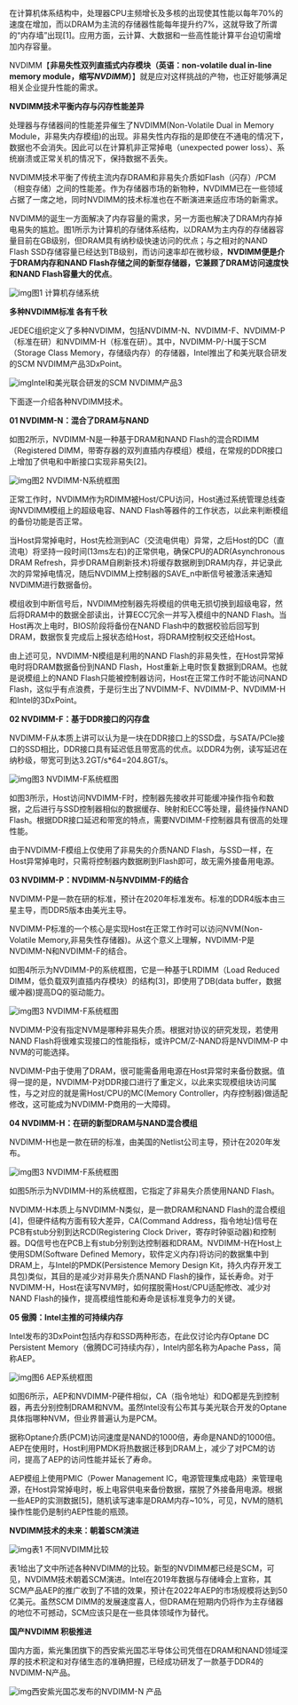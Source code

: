 在计算机体系结构中，处理器CPU主频增长及多核的出现使其性能以每年70%的速度在增加，而以DRAM为主流的存储器性能每年提升约7%，这就导致了所谓的“内存墙”出现[1]。应用方面，云计算、大数据和一些高性能计算平台迫切需增加内存容量。

NVDIMM【**非易失性双列直插式内存模块（英语：non-volatile dual in-line memory module，缩写*NVDIMM*）**】就是应对这样挑战的产物，也正好能够满足相关企业提升性能的需求。

**NVDIMM技术平衡内存与闪存性能差异**

处理器与存储器间的性能差异催生了NVDIMM(Non-Volatile Dual in Memory Module，非易失内存模组)的出现。非易失性内存指的是即使在不通电的情况下，数据也不会消失。因此可以在计算机非正常掉电（unexpected power loss）、系统崩溃或正常关机的情况下，保持数据不丢失。

NVDIMM技术平衡了传统主流内存DRAM和非易失介质如Flash（闪存）/PCM（相变存储）之间的性能差。作为存储器市场的新物种，NVDIMM已在一些领域占据了一席之地，同时NVDIMM的技术标准也在不断演进来适应市场的新需求。

NVDIMM的诞生一方面解决了内存容量的需求，另一方面也解决了DRAM内存掉电易失的尴尬。图1所示为计算机的存储体系结构，以DRAM为主内存的存储器容量目前在GB级别，但DRAM具有纳秒级快速访问的优点；与之相对的NAND Flash SSD存储容量已经达到TB级别，而访问速率却在微秒级，**NVDIMM便是介于DRAM内存和NAND Flash存储之间的新型存储器，它兼顾了DRAM访问速度快和NAND Flash容量大的优点**。

![img](https://pics4.baidu.com/feed/2fdda3cc7cd98d10f2370614b9ec08087aec900a.jpeg?token=af8bad101e5a261dab8446e43afbdd8f)图1 计算机存储系统

**多种NVDIMM标准 各有千秋**

JEDEC组织定义了多种NVDIMM，包括NVDIMM-N、NVDIMM-F、NVDIMM-P（标准在研）和NVDIMM-H（标准在研）。其中，NVDIMM-P/-H属于SCM（Storage Class Memory，存储级内存）的存储器，Intel推出了和美光联合研发的SCM NVDIMM产品3DxPoint。

![img](https://pics4.baidu.com/feed/7af40ad162d9f2d361d4b8ce3e3f3a156227cc20.jpeg?token=fe7a1f4b503561b427ba8b4913cac46c)Intel和美光联合研发的SCM NVDIMM产品3

下面逐一介绍各种NVDIMM技术。

**01 NVDIMM-N：混合了DRAM与NAND**

如图2所示，NVDIMM-N是一种基于DRAM和NAND Flash的混合RDIMM（Registered DIMM，带寄存器的双列直插内存模组）模组，在常规的DDR接口上增加了供电和中断接口实现非易失[2]。

![img](https://pics6.baidu.com/feed/b999a9014c086e0615bcdb9f94dbcbf20bd1cb2c.jpeg?token=573005672c80f1da0443926385d5ad7f)图2 NVDIMM-N系统框图

正常工作时，NVDIMM作为RDIMM被Host/CPU访问，Host通过系统管理总线查询NVDIMM模组上的超级电容、NAND Flash等器件的工作状态，以此来判断模组的备份功能是否正常。

当Host异常掉电时，Host先检测到AC（交流电供电）异常，之后Host的DC（直流电）将坚持一段时间(13ms左右)的正常供电，确保CPU的ADR(Asynchronous DRAM Refresh，异步DRAM自刷新技术)将缓存数据刷到DRAM内存，并记录此次的异常掉电情况，随后NVDIMM上控制器的SAVE_n中断信号被激活来通知NVDIMM进行数据备份。

模组收到中断信号后，NVDIMM控制器先将模组的供电无损切换到超级电容，然后将DRAM中的数据全部读出，计算ECC冗余一并写入模组中的NAND Flash。当Host再次上电时，BIOS阶段将备份在NAND Flash中的数据校验后回写到DRAM，数据恢复完成后上报状态给Host，将DRAM控制权交还给Host。

由上述可见，NVDIMM-N模组是利用的NAND Flash的非易失性，在Host异常掉电时将DRAM数据备份到NAND Flash，Host重新上电时恢复数据到DRAM。也就是说模组上的NAND Flash只能被控制器访问，Host在正常工作时不能访问NAND Flash，这似乎有点浪费，于是衍生出了NVDIMM-F、NVDIMM-P、NVDIMM-H和Intel的3DxPoint。

**02 NVDIMM-F：基于DDR接口的闪存盘**

NVDIMM-F从本质上讲可以认为是一块在DDR接口上的SSD盘，与SATA/PCIe接口的SSD相比，DDR接口具有延迟低且带宽高的优点。以DDR4为例，读写延迟在纳秒级，带宽可到达3.2GT/s*64=204.8GT/s。

![img](https://pics6.baidu.com/feed/e61190ef76c6a7ef3225d7176b291f57f2de66de.jpeg?token=2a4195678618cd59dde10027275b6d5c)图3 NVDIMM-F系统框图

如图3所示，Host访问NVDIMM-F时，控制器先接收并可能缓冲操作指令和数据，之后进行与SSD控制器相似的数据缓存、映射和ECC等处理，最终操作NAND Flash。根据DDR接口延迟和带宽的特点，需要NVDIMM-F控制器具有很高的处理性能。

由于NVDIMM-F模组上仅使用了非易失的介质NAND Flash，与SSD一样，在Host异常掉电时，只需将控制器内数据刷到Flash即可，故无需外接备用电源。

**03 NVDIMM-P：NVDIMM-N与NVDIMM-F的结合**

NVDIMM-P是一款在研的标准，预计在2020年标准发布。标准的DDR4版本由三星主导，而DDR5版本由美光主导。

NVDIMM-P标准的一个核心是实现Host在正常工作时可以访问NVM(Non-Volatile Memory,非易失性存储器)。从这个意义上理解，NVDIMM-P是NVDIMM-N和NVDIMM-F的结合。

如图4所示为NVDIMM-P的系统框图，它是一种基于LRDIMM（Load Reduced DIMM，低负载双列直插内存模块）的结构[3]，即使用了DB(data buffer，数据缓冲器)提高DQ的驱动能力。

![img](https://pics5.baidu.com/feed/b812c8fcc3cec3fd03ef1430405b6439859427f8.jpeg?token=8fd7c9242a706c8dd3dd79359f8fd857)图3 NVDIMM-F系统框图

NVDIMM-P没有指定NVM是哪种非易失介质。根据对协议的研究发现，若使用NAND Flash将很难实现接口的性能指标，或许PCM/Z-NAND将是NVDIMM-P 中NVM的可能选择。

NVDIMM-P由于使用了DRAM，很可能需备用电源在Host异常时来备份数据。值得一提的是，NVDIMM-P对DDR接口进行了重定义，以此来实现模组块访问属性，与之对应的就是需Host/CPU的MC(Memory Controller，内存控制器)做适配修改，这可能成为NVDIMM-P商用的一大障碍。

**04 NVDIMM-H：在研的新型DRAM与NAND混合模组**

NVDIMM-H也是一款在研的标准，由美国的Netlist公司主导，预计在2020年发布。

![img](https://pics5.baidu.com/feed/0b7b02087bf40ad1cd0adcc0c0ffa1d9a8ecce05.jpeg?token=02dcf37aeebaee95c654429ccc1e384d)图3 NVDIMM-F系统框图

如图5所示为NVDIMM-H的系统框图，它指定了非易失介质使用NAND Flash。

NVDIMM-H本质上与NVDIMM-N类似，是一款DRAM和NAND Flash的混合模组[4]，但硬件结构方面有较大差异，CA(Command Address，指令地址)信号在PCB有stub分别到达RCD(Registering Clock Driver，寄存时钟驱动器)和控制器。DQ信号也在PCB上有stub分别到达控制器和DRAM。NVDIMM-H在Host上使用SDM(Software Defined Memory，软件定义内存)将访问的数据集中到DRAM上，与Intel的PMDK(Persistence Memory Design Kit，持久内存开发工具包)类似，其目的是减少对非易失介质NAND Flash的操作，延长寿命。对于NVDIMM-H，Host在读写NVM时，如何摆脱需Host/CPU适配修改、减少对NAND Flash的操作，提高模组性能和寿命是该标准竞争力的关键。

**05 傲腾：Intel主推的可持续内存**

Intel发布的3DxPoint包括内存和SSD两种形态，在此仅讨论内存Optane DC Persistent Memory（傲腾DC可持续内存），Intel内部名称为Apache Pass，简称AEP。

![img](https://pics7.baidu.com/feed/3801213fb80e7becfc7ea6eeb8fd093e9a506b77.jpeg?token=35b27147ff165239dee4920e5e03dde5)图6 AEP系统框图

如图6所示，AEP和NVDIMM-P硬件相似，CA（指令地址）和DQ都是先到控制器，再去分别控制DRAM和NVM。虽然Intel没有公布其与美光联合开发的Optane具体指哪种NVM，但业界普遍认为是PCM。

据称Optane介质(PCM)访问速度是NAND的1000倍，寿命是NAND的1000倍。AEP在使用时，Host利用PMDK将热数据迁移到DRAM上，减少了对PCM的访问，提高了AEP的访问性能并延长了寿命。

AEP模组上使用PMIC（Power Management IC，电源管理集成电路）来管理电源，在Host异常掉电时，板上电容供电来备份数据，摆脱了外接备用电源。根据一些AEP的实测数据[5]，随机读写速率是DRAM内存~10%，可见，NVM的随机操作性能仍是制约AEP性能的瓶颈。

**NVDIMM技术的未来：朝着SCM演进**

![img](https://pics2.baidu.com/feed/f9dcd100baa1cd1170883bfe2ec178fac2ce2d0f.jpeg?token=ba9cac58a9b79408716a2d69b04b0095)表1 不同NVDIMM比较

表1给出了文中所述各种NVDIMM的比较。新型的NVDIMM都已经是SCM，可见，NVDIMM技术朝着SCM演进。Intel在2019年数据与存储峰会上宣称，其SCM产品AEP的推广收到了不错的效果，预计在2022年AEP的市场规模将达到50亿美元。虽然SCM DIMM的发展速度喜人，但DRAM在短期内仍将作为主存储器的地位不可撼动，SCM应该只是在一些具体领域作为替代。

**国产NVDIMM 积极推进**

国内方面，紫光集团旗下的西安紫光国芯半导体公司凭借在DRAM和NAND领域深厚的技术积淀和对存储生态的准确把握，已经成功研发了一款基于DDR4的NVDIMM-N产品。

![img](https://pics4.baidu.com/feed/024f78f0f736afc35a63856225ca5bc2b64512a7.jpeg?token=96b9a80d5b26dc768d2d7fcf003c6da9)西安紫光国芯发布的NVDIMM-N 产品